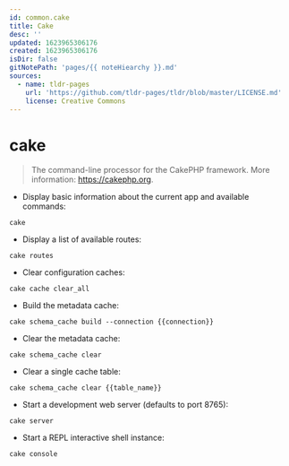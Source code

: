 ```yaml
---
id: common.cake
title: Cake
desc: ''
updated: 1623965306176
created: 1623965306176
isDir: false
gitNotePath: 'pages/{{ noteHiearchy }}.md'
sources:
  - name: tldr-pages
    url: 'https://github.com/tldr-pages/tldr/blob/master/LICENSE.md'
    license: Creative Commons
---
```

# cake

> The command-line processor for the CakePHP framework.
> More information: <https://cakephp.org>.

- Display basic information about the current app and available commands:

`cake`

- Display a list of available routes:

`cake routes`

- Clear configuration caches:

`cake cache clear_all`

- Build the metadata cache:

`cake schema_cache build --connection {{connection}}`

- Clear the metadata cache:

`cake schema_cache clear`

- Clear a single cache table:

`cake schema_cache clear {{table_name}}`

- Start a development web server (defaults to port 8765):

`cake server`

- Start a REPL interactive shell instance:

`cake console`

